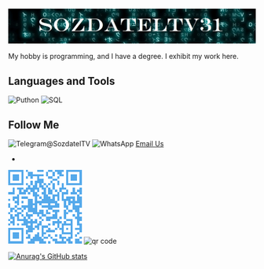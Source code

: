 [![Header](https://github.com/SozdatelTV31/SozdatelTV31/blob/main/assets/heander.jpg)]()

My hobby is programming, and I have a degree. I exhibit my work here.



Languages and Tools
-
![Puthon](https://img.shields.io/badge/Python-090909?style=for-the-badge&logo=Python&logoColor=#1E90FF)
![SQL](https://img.shields.io/badge/SQL-090909?style=for-the-badge&logo=mysql&logoColor=DarkGrey)

Follow Me
-
![Telegram@SozdatelTV](https://img.shields.io/badge/Telegram-090909?style=for-the-badge&logo=Telegram&logoColor=#1E90FF)
![WhatsApp](https://img.shields.io/badge/WhatsApp-090909?style=for-the-badge&logo=WhatsApp&logoColor=MediumSeaGreen)
<a href="mailto:someone@yoursite.com">Email Us</a>

-
![](https://github.com/SozdatelTV31/SozdatelTV31/blob/main/assets/telegram.png)
<img src="https://genqrcode.com/embedded?style=0&inner_eye_style=0&outer_eye_style=0&logo=null&color=%23000000FF&background_color=%23FFFFFFFF&inner_eye_color=%23000000&outer_eye_color=%23000000&imageformat=svg&language=ru&frame_style=0&frame_text=SCAN%20ME&frame_color=%23000000&invert_colors=false&gradient_style=0&gradient_color_start=%23FF0000&gradient_color_end=%237F007F&gradient_start_offset=5&gradient_end_offset=95&stl_type=1&logo_remove_background=null&stl_size=100&stl_qr_height=1.5&stl_base_height=2&stl_include_stands=false&stl_qr_magnet_type=3&stl_qr_magnet_count=0&type=7&number=%2B79511338696&text=&width=150&height=150&bordersize=2" alt="qr code"/>

[![Anurag's GitHub stats](https://github-readme-stats.vercel.app/api?username=SozdatelTV31&show_icons=true&theme=onedark)](https://github.com/anuraghazra/github-readme-stats)

